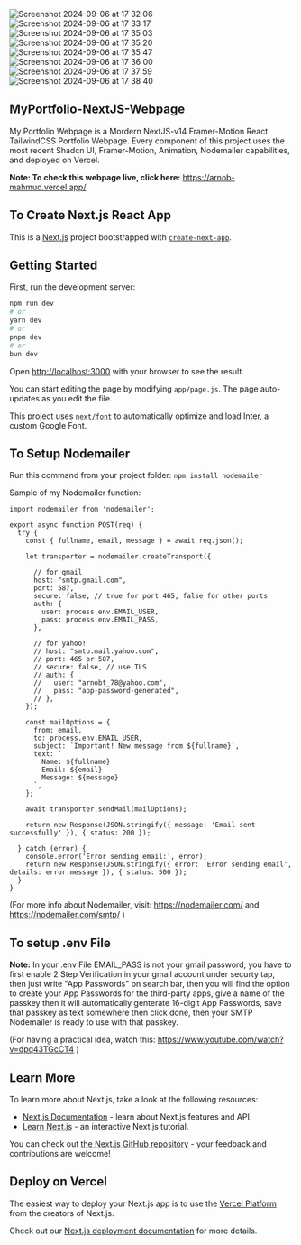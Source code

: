 
![Screenshot 2024-09-06 at 17 32 06](https://github.com/user-attachments/assets/dbdc686f-af2b-41c5-b479-351a64e7ec62) ![Screenshot 2024-09-06 at 17 33 17](https://github.com/user-attachments/assets/05db7d82-ae54-4bcc-b78f-d39da414fdde) ![Screenshot 2024-09-06 at 17 35 03](https://github.com/user-attachments/assets/3badf931-d321-41c4-9f34-1343006ebc35) ![Screenshot 2024-09-06 at 17 35 20](https://github.com/user-attachments/assets/38c0216d-e666-479b-b59f-0dff35ab1b21) ![Screenshot 2024-09-06 at 17 35 47](https://github.com/user-attachments/assets/b75d7e28-c937-433b-b1f4-8c4143f32a69) ![Screenshot 2024-09-06 at 17 36 00](https://github.com/user-attachments/assets/9c160ac7-c523-4e07-9b69-d9e88e69f44b) ![Screenshot 2024-09-06 at 17 37 59](https://github.com/user-attachments/assets/077a8ac0-3140-480b-856a-bb49185e06b1) ![Screenshot 2024-09-06 at 17 38 40](https://github.com/user-attachments/assets/8543a5af-6cc9-4956-8750-2242cc944971)

## MyPortfolio-NextJS-Webpage

My Portfolio Webpage is a Mordern NextJS-v14 Framer-Motion React TailwindCSS Portfolio Webpage. Every component of this project uses the most recent Shadcn UI, Framer-Motion, Animation, Nodemailer capabilities, and deployed on Vercel.

**Note: To check this webpage live, click here:** https://arnob-mahmud.vercel.app/

## To Create Next.js React App

This is a [Next.js](https://nextjs.org/) project bootstrapped with [`create-next-app`](https://github.com/vercel/next.js/tree/canary/packages/create-next-app).

## Getting Started

First, run the development server:

```bash
npm run dev
# or
yarn dev
# or
pnpm dev
# or
bun dev
```

Open [http://localhost:3000](http://localhost:3000) with your browser to see the result.

You can start editing the page by modifying `app/page.js`. The page auto-updates as you edit the file.

This project uses [`next/font`](https://nextjs.org/docs/basic-features/font-optimization) to automatically optimize and load Inter, a custom Google Font.

## To Setup Nodemailer

Run this command from your project folder: `npm install nodemailer`

Sample of my Nodemailer function:

```
import nodemailer from 'nodemailer';

export async function POST(req) {
  try {
    const { fullname, email, message } = await req.json();

    let transporter = nodemailer.createTransport({
      
      // for gmail
      host: "smtp.gmail.com",
      port: 587,
      secure: false, // true for port 465, false for other ports
      auth: {
        user: process.env.EMAIL_USER,
        pass: process.env.EMAIL_PASS,
      },

      // for yahoo!
      // host: "smtp.mail.yahoo.com",
      // port: 465 or 587,
      // secure: false, // use TLS
      // auth: {
      //   user: "arnobt_78@yahoo.com",
      //   pass: "app-password-generated",
      // },
    });

    const mailOptions = {
      from: email,
      to: process.env.EMAIL_USER,
      subject: `Important! New message from ${fullname}`,
      text: `
        Name: ${fullname}
        Email: ${email}
        Message: ${message}
      `,
    };

    await transporter.sendMail(mailOptions);
  
    return new Response(JSON.stringify({ message: 'Email sent successfully' }), { status: 200 });
    
  } catch (error) {
    console.error('Error sending email:', error);
    return new Response(JSON.stringify({ error: 'Error sending email', details: error.message }), { status: 500 });
  }
}
```
(For more info about Nodemailer, visit: https://nodemailer.com/ and https://nodemailer.com/smtp/ )

## To setup .env File

**Note:** In your .env File EMAIL_PASS is not your gmail password, you have to first enable 2 Step Verification in your gmail account under securty tap, then just write "App Passwords" on search bar, then you will find the option to create your App Passwords for the third-party apps, give a name of the passkey then it will automatically genterate 16-digit App Passwords, save that passkey as text somewhere then click done, then your SMTP Nodemailer is ready to use with that passkey.

(For having a practical idea, watch this: https://www.youtube.com/watch?v=dpq43TGcCT4 )

## Learn More

To learn more about Next.js, take a look at the following resources:

- [Next.js Documentation](https://nextjs.org/docs) - learn about Next.js features and API.
- [Learn Next.js](https://nextjs.org/learn) - an interactive Next.js tutorial.

You can check out [the Next.js GitHub repository](https://github.com/vercel/next.js/) - your feedback and contributions are welcome!

## Deploy on Vercel

The easiest way to deploy your Next.js app is to use the [Vercel Platform](https://vercel.com/new?utm_medium=default-template&filter=next.js&utm_source=create-next-app&utm_campaign=create-next-app-readme) from the creators of Next.js.

Check out our [Next.js deployment documentation](https://nextjs.org/docs/deployment) for more details.


